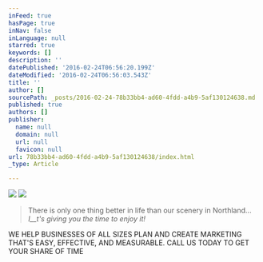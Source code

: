 ```yaml
---
inFeed: true
hasPage: true
inNav: false
inLanguage: null
starred: true
keywords: []
description: ''
datePublished: '2016-02-24T06:56:20.199Z'
dateModified: '2016-02-24T06:56:03.543Z'
title: ''
author: []
sourcePath: _posts/2016-02-24-78b33bb4-ad60-4fdd-a4b9-5af130124638.md
published: true
authors: []
publisher:
  name: null
  domain: null
  url: null
  favicon: null
url: 78b33bb4-ad60-4fdd-a4b9-5af130124638/index.html
_type: Article

---
```

![](https://the-grid-user-content.s3-us-west-2.amazonaws.com/d5b4451d-ab39-4516-80fc-3891fc33dcc3.JPG)
![](https://the-grid-user-content.s3-us-west-2.amazonaws.com/57cbd9e0-a8de-45e3-a25f-5f3bb7db9b05.png)

> There is only one thing better in life than our scenery in Northland... _I__t's giving you the time to enjoy it!_

WE HELP BUSINESSES OF ALL SIZES PLAN AND CREATE MARKETING THAT'S EASY, EFFECTIVE, AND MEASURABLE. CALL US TODAY TO GET YOUR SHARE OF TIME